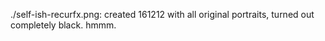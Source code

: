 ./self-ish-recurfx.png: created 161212 with all original portraits, turned out
completely black. hmmm.

